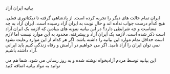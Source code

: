 بیانیه ایران آزاد

ایران تمام حالت های دیگر را تجربه کرده است. از پادشاهی گرفته تا دیکتاتوری فعلی. هیچ کدام درست جواب نداده اند و حال نوبت به ایران آزاد رسیده است. ایران آزاد به چه معناست و چه شرایطی دارد؟ در این بیانیه نمونه های بنیادین که لازمه یک ایران آزاد است ذکر شده است. لازمه یک ایران آزاد و پیشرفته، محدود به این موارد نیست اما لازم است حداقل تمام موارد این بیانیه را داشته باشد. اگر هر کدام از این موارد رعایت نشود نمی توان ایران را آزاد نامید. اگر می خواهیم در آرامش و رفاه زندگی کنیم باید ایرانی آزاد داشته باشیم.

این بیانیه توسط مردم آزادیخواه نوشته شده و به روز رسانی می شود. شما هم می توانید به مواد بیانیه اضافه کنید
